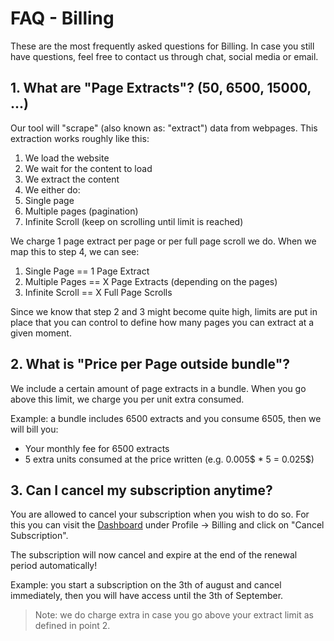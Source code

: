 # FAQ - Billing

These are the most frequently asked questions for Billing. In case you still have questions, feel free to contact us through chat, social media or email.

## 1. What are "Page Extracts"? (50, 6500, 15000, ...)

Our tool will "scrape" (also known as: "extract") data from webpages. This extraction works roughly like this:

1. We load the website
2. We wait for the content to load
3. We extract the content
4. We either do:
  1. Single page
  2. Multiple pages (pagination)
  3. Infinite Scroll (keep on scrolling until limit is reached)

We charge 1 page extract per page or per full page scroll we do. When we map this to step 4, we can see:
1. Single Page == 1 Page Extract
2. Multiple Pages == X Page Extracts (depending on the pages)
3. Infinite Scroll == X Full Page Scrolls

Since we know that step 2 and 3 might become quite high, limits are put in place that you can control to define how many pages you can extract at a given moment.

## 2. What is "Price per Page outside bundle"?

We include a certain amount of page extracts in a bundle. When you go above this limit, we charge you per unit extra consumed.

Example: a bundle includes 6500 extracts and you consume 6505, then we will bill you:
* Your monthly fee for 6500 extracts
* 5 extra units consumed at the price written (e.g. 0.005$ * 5 = 0.025$)

## 3. Can I cancel my subscription anytime?

You are allowed to cancel your subscription when you wish to do so. For this you can visit the [Dashboard](https://scraper.ai/dashboard/profile/billing) under Profile -> Billing and click on "Cancel Subscription".

The subscription will now cancel and expire at the end of the renewal period automatically!

Example: you start a subscription on the 3th of august and cancel immediately, then you will have access until the 3th of September.

> Note: we do charge extra in case you go above your extract limit as defined in point 2.